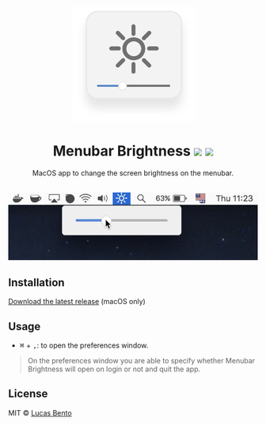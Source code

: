 <p align="center">
  <img alt="Menubar Brightness" title="Menubar Brightness" src="./media/logo.png" width="250" />
</p>

<h1 align="center">
 Menubar Brightness
 <a href="https://github.com/airbnb/javascript"><img src="https://img.shields.io/badge/code%20style-airbnb-blue.svg"></a>
 <a href="https://github.com/lucasbento/menubar-brightness/issues"><img src="https://img.shields.io/badge/contributions-welcome-brightgreen.svg?style=flat"></a>
</h1>

<p align="center">
  MacOS app to change the screen brightness on the menubar.
</p>

<p align="center">
  <img alt="Menubar Brightness" title="Menubar Brightness" src="./media/usage.gif" />
</p>

## Installation

[Download the latest release][latest-release] (macOS only)

## Usage

- <kbd>⌘</kbd> + <kbd>,</kbd>: to open the preferences window.
> On the preferences window you are able to specify whether Menubar Brightness will open on login or not and quit the app.

## License

MIT © [Lucas Bento][github-profile]

[latest-release]: https://github.com/lucasbento/menubar-brightness/releases/latest
[github-profile]: https://github.com/lucasbento

